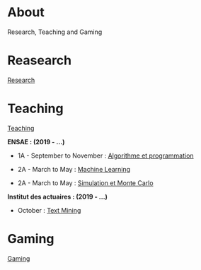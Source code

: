 # About

Research, Teaching and Gaming

# Reasearch

[Research](/research/README.md)

# Teaching

[Teaching](/teaching/README.md)

**ENSAE : (2019 - ...)**

- 1A - September to November : [Algorithme et programmation](http://www.xavierdupre.fr/app/ensae_teaching_cs/helpsphinx3/questions/route_1A_2019.html#l-feuille-de-route-2019-1a)

- 2A - March to May : [Machine Learning]()

- 2A - March to May : [Simulation et Monte Carlo]()

**Institut des actuaires : (2019 - ...)**
- October : [Text Mining](https://github.com/curiousML/DSA)

# Gaming

[Gaming](/gaming/README.md)
